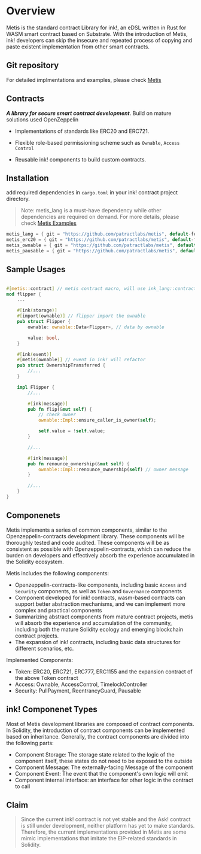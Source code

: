 # Overview
Metis is the standard contract Library for ink!, an eDSL written in Rust for WASM smart contract based on Substrate. With the introduction of Metis, ink! developers can skip the insecure and repeated  process of copying and paste existent implementation from other smart contracts. 

## Git repository
For detailed implmentations and examples, please check [Metis](https://github.com/patractlabs/metis)

## Contracts
***A library for secure smart contract development***. Build on mature solutions used OpenZeppelin 

- Implementations of standards like ERC20 and ERC721.

- Flexible role-based permissioning scheme such as  `Ownable`, `Access Control`

- Reusable ink! components to build custom contracts.

## Installation
add required dependencies in `cargo.toml` in your ink! contract project directory.

> Note: metis_lang is a must-have dependency while other dependencies are required on demand. For more details, please check [Metis Examples](https://github.com/patractlabs/metis/tree/main/example)

```rust
metis_lang = { git = "https://github.com/patractlabs/metis", default-features = false }
metis_erc20 = { git = "https://github.com/patractlabs/metis", default-features = false }
metis_ownable = { git = "https://github.com/patractlabs/metis", default-features = false }
metis_pausable = { git = "https://github.com/patractlabs/metis", default-features = false }

```

## Sample Usages
```rust

#[metis::contract] // metis contract macro, will use ink_lang::contract auto
mod flipper {
    ...

    #[ink(storage)]
    #[import(ownable)] // flipper import the ownable
    pub struct Flipper {
        ownable: ownable::Data<Flipper>, // data by ownable

        value: bool,
    }

    #[ink(event)]
    #[metis(ownable)] // event in ink! will refactor
    pub struct OwnershipTransferred {
        //...
    }

    impl Flipper {
        //...

        #[ink(message)]
        pub fn flip(&mut self) {
            // check owner
            ownable::Impl::ensure_caller_is_owner(self);

            self.value = !self.value;
        }

        //...

        #[ink(message)]
        pub fn renounce_ownership(&mut self) {
            ownable::Impl::renounce_ownership(self) // owner message
        }

        //...
    }
}

```

## Componenets
Metis implements a series of common components, similar to the Openzeppelin-contracts development library. These components will be thoroughly tested and code audited. These components will be as consistent as possible with Openzeppelin-contracts, which can reduce the burden on developers and effectively absorb the experience accumulated in the Solidity ecosystem.

Metis includes the following components:

- Openzeppelin-contracts-like components, including basic `Access` and `Security` components, as well as `Token` and `Governance` components
- Component developed for ink! contracts, wasm-based contracts can support better abstraction mechanisms, and we can implement more complex and practical components
- Summarizing abstract components from mature contract projects, metis will absorb the experience and accumulation of the community, including both the mature Solidity ecology and emerging blockchain contract projects.
- The expansion of ink! contracts, including basic data structures for different scenarios, etc.

Implemented Components:

- Token: ERC20, ERC721, ERC777, ERC1155 and the expansion contract of the above Token contract
- Access: Ownable, AccessControl, TimelockController
- Security: PullPayment, ReentrancyGuard, Pausable


## ink! Componenet Types
Most of Metis development libraries are composed of contract components. In Solidity, the introduction of contract components can be implemented based on inheritance. Generally, the contract components are divided into the following parts:

- Component Storage: The storage state related to the logic of the component itself, these states do not need to be exposed to the outside
- Component Message: The externally-facing Message of the component
- Component Event: The event that the component's own logic will  emit
- Component internal interface: an interface for other logic in the contract to call

## Claim
> Since the current ink! contract is not yet stable and the Ask! contract is still under development, neither platform has yet to make standards. Therefore, the current implementations provided in Metis are some mimic implementations that imitate the EIP-related standards in Solidity.

